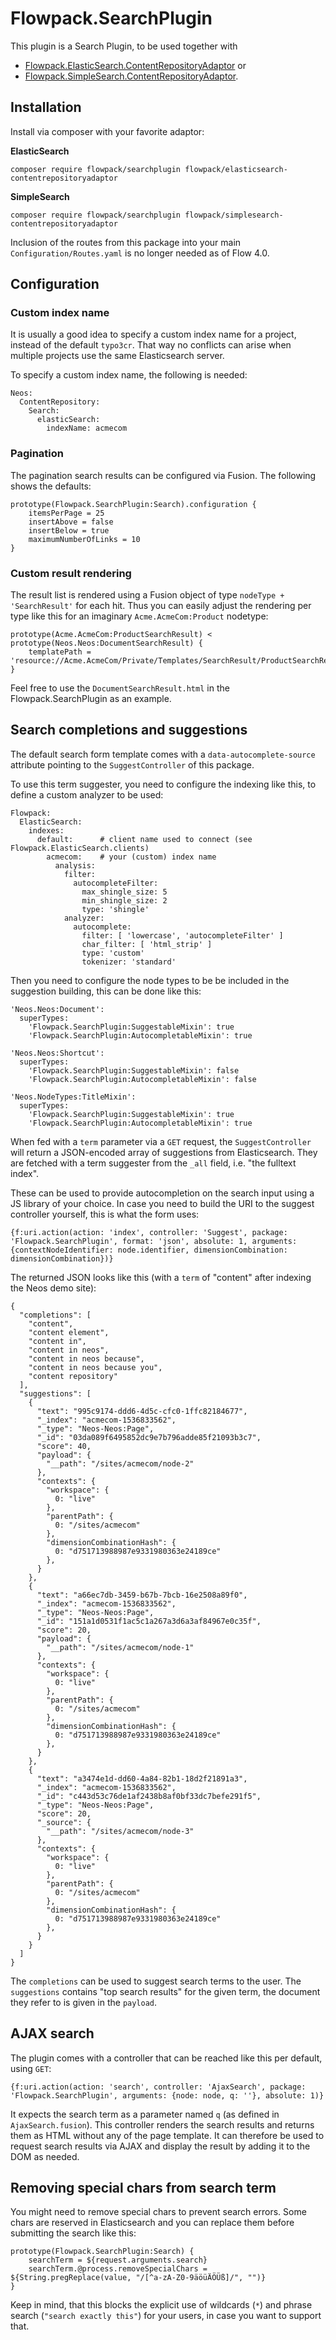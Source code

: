 # Flowpack.SearchPlugin

This plugin is a Search Plugin, to be used together with

* [Flowpack.ElasticSearch.ContentRepositoryAdaptor](https://github.com/Flowpack/Flowpack.ElasticSearch.ContentRepositoryAdaptor) or
* [Flowpack.SimpleSearch.ContentRepositoryAdaptor](https://github.com/Flowpack/Flowpack.SimpleSearch.ContentRepositoryAdaptor).

## Installation

Install via composer with your favorite adaptor:

**ElasticSearch**

    composer require flowpack/searchplugin flowpack/elasticsearch-contentrepositoryadaptor

**SimpleSearch**

    composer require flowpack/searchplugin flowpack/simplesearch-contentrepositoryadaptor

Inclusion of the routes from this package into your main `Configuration/Routes.yaml` is no longer needed as of Flow 4.0.

## Configuration

### Custom index name

It is usually a good idea to specify a custom index name for a project, instead of the default `typo3cr`. That
way no conflicts can arise when multiple projects use the same Elasticsearch server.

To specify a custom index name, the following is needed:

    Neos:
      ContentRepository:
        Search:
          elasticSearch:
            indexName: acmecom

### Pagination

The pagination search results can be configured via Fusion. The following shows the defaults:

    prototype(Flowpack.SearchPlugin:Search).configuration {
        itemsPerPage = 25
        insertAbove = false
        insertBelow = true
        maximumNumberOfLinks = 10
    }

### Custom result rendering

The result list is rendered using a Fusion object of type `nodeType + 'SearchResult'` for each hit.
Thus you can easily adjust the rendering per type like this for an imaginary `Acme.AcmeCom:Product` nodetype:

    prototype(Acme.AcmeCom:ProductSearchResult) < prototype(Neos.Neos:DocumentSearchResult) {
        templatePath = 'resource://Acme.AcmeCom/Private/Templates/SearchResult/ProductSearchResult.html'
    }

Feel free to use the `DocumentSearchResult.html` in the Flowpack.SearchPlugin as an example.

## Search completions and suggestions

The default search form template comes with a `data-autocomplete-source` attribute pointing to the
`SuggestController` of this package.

To use this term suggester, you need to configure the indexing like this, to define a custom
analyzer to be used:

    Flowpack:
      ElasticSearch:
        indexes:
          default:      # client name used to connect (see Flowpack.ElasticSearch.clients)
            acmecom:    # your (custom) index name
              analysis:
                filter:
                  autocompleteFilter:
                    max_shingle_size: 5
                    min_shingle_size: 2
                    type: 'shingle'
                analyzer:
                  autocomplete:
                    filter: [ 'lowercase', 'autocompleteFilter' ]
                    char_filter: [ 'html_strip' ]
                    type: 'custom'
                    tokenizer: 'standard'

Then you need to configure the node types to be be included in the suggestion building, this can be
done like this:

    'Neos.Neos:Document':
      superTypes:
        'Flowpack.SearchPlugin:SuggestableMixin': true
        'Flowpack.SearchPlugin:AutocompletableMixin': true

    'Neos.Neos:Shortcut':
      superTypes:
        'Flowpack.SearchPlugin:SuggestableMixin': false
        'Flowpack.SearchPlugin:AutocompletableMixin': false

    'Neos.NodeTypes:TitleMixin':
      superTypes:
        'Flowpack.SearchPlugin:SuggestableMixin': true
        'Flowpack.SearchPlugin:AutocompletableMixin': true

When fed with a `term` parameter via a `GET` request, the `SuggestController` will return a
JSON-encoded array of suggestions from Elasticsearch. They are fetched with a term suggester
from the `_all` field, i.e. "the fulltext index".

These can be used to provide autocompletion on the search input using a JS library of your choice.
In case you need to build the URI to the suggest controller yourself, this is what the form uses:

    {f:uri.action(action: 'index', controller: 'Suggest', package: 'Flowpack.SearchPlugin', format: 'json', absolute: 1, arguments: {contextNodeIdentifier: node.identifier, dimensionCombination: dimensionCombination})}

The returned JSON looks like this (with a `term` of "content" after indexing the Neos demo site):

    {
      "completions": [
        "content",
        "content element",
        "content in",
        "content in neos",
        "content in neos because",
        "content in neos because you",
        "content repository"
      ],
      "suggestions": [
        {
          "text": "995c9174-ddd6-4d5c-cfc0-1ffc82184677",
          "_index": "acmecom-1536833562",
          "_type": "Neos-Neos:Page",
          "_id": "03da089f6495852dc9e7b796adde85f21093b3c7",
          "score": 40,
          "payload": {
            "__path": "/sites/acmecom/node-2"
          },
          "contexts": {
            "workspace": {
              0: "live"
            },
            "parentPath": {
              0: "/sites/acmecom"
            },
            "dimensionCombinationHash": {
              0: "d751713988987e9331980363e24189ce"
            },
          }
        },
        {
          "text": "a66ec7db-3459-b67b-7bcb-16e2508a89f0",
          "_index": "acmecom-1536833562",
          "_type": "Neos-Neos:Page",
          "_id": "151a1d0531f1ac5c1a267a3d6a3af84967e0c35f",
          "score": 20,
          "payload": {
            "__path": "/sites/acmecom/node-1"
          },
          "contexts": {
            "workspace": {
              0: "live"
            },
            "parentPath": {
              0: "/sites/acmecom"
            },
            "dimensionCombinationHash": {
              0: "d751713988987e9331980363e24189ce"
            },
          }
        },
        {
          "text": "a3474e1d-dd60-4a84-82b1-18d2f21891a3",
          "_index": "acmecom-1536833562",
          "_id": "c443d53c76de1af2438b8af0bf33dc7befe291f5",
          "_type": "Neos-Neos:Page",
          "score": 20,
          "_source": {
            "__path": "/sites/acmecom/node-3"
          },
          "contexts": {
            "workspace": {
              0: "live"
            },
            "parentPath": {
              0: "/sites/acmecom"
            },
            "dimensionCombinationHash": {
              0: "d751713988987e9331980363e24189ce"
            },
          }
        }
      ]
    }

The `completions` can be used to suggest search terms to the user. The `suggestions` contains
"top search results" for the given term, the document they refer to is given in the `payload`.

## AJAX search

The plugin comes with a controller that can be reached like this per default, using `GET`:

    {f:uri.action(action: 'search', controller: 'AjaxSearch', package: 'Flowpack.SearchPlugin', arguments: {node: node, q: ''}, absolute: 1)}

It expects the search term as a parameter named `q` (as defined in `AjaxSearch.fusion`). This controller
renders the search results and returns them as HTML without any of the page template. It can therefore
be used to request search results via AJAX and display the result by adding it to the DOM as needed.

## Removing special chars from search term

You might need to remove special chars to prevent search errors. Some chars are reserved in Elasticsearch
and you can replace them before submitting the search like this:

    prototype(Flowpack.SearchPlugin:Search) {
        searchTerm = ${request.arguments.search}
        searchTerm.@process.removeSpecialChars = ${String.pregReplace(value, "/[^a-zA-Z0-9äöüÄÖÜß]/", "")}
    }

Keep in mind, that this blocks the explicit use of wildcards (`*`) and phrase search (`"search exactly this"`)
for your users, in case you want to support that.
